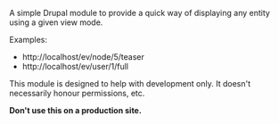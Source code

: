A simple Drupal module to provide a quick way of displaying any entity using a given view mode.

Examples:
- http://localhost/ev/node/5/teaser
- http://localhost/ev/user/1/full

This module is designed to help with development only.
It doesn't necessarily honour permissions, etc.

__Don't use this on a production site.__

